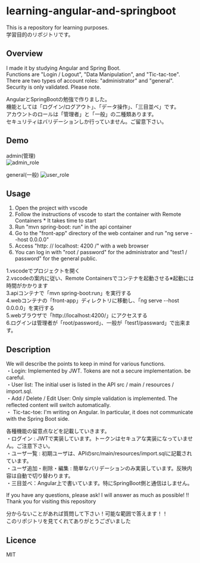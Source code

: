 # learning-angular-and-springboot
This is a repository for learning purposes.   
学習目的のリポジトリです。  
    
## Overview  
I made it by studying Angular and Spring Boot.  
Functions are "Login / Logout", "Data Manipulation", and "Tic-tac-toe".  
There are two types of account roles: "administrator" and "general".  
Security is only validated. Please note.  
    
AngularとSpringBootの勉強で作りました。  
機能としては「ログイン/ログアウト」、「データ操作」、「三目並べ」です。  
アカウントのロールは「管理者」と「一般」の二種類あります。  
セキュリティはバリデーションしか行っていません。ご留意下さい。  
    
## Demo  
admin(管理)  
![admin_role](https://user-images.githubusercontent.com/39521946/152396258-00b3c69b-f54a-477c-9ed4-adf349815ff1.gif)  
    
general(一般)
![user_role](https://user-images.githubusercontent.com/39521946/152396516-fcecf55b-85bf-43e1-abb9-2a4f7005949b.gif)

## Usage  
1. Open the project with vscode  
2. Follow the instructions of vscode to start the container with Remote Containers * It takes time to start  
3. Run "mvn spring-boot: run" in the api container  
4. Go to the "front-app" directory of the web container and run "ng serve --host 0.0.0.0"  
5. Access "http: // localhost: 4200 /" with a web browser  
6. You can log in with "root / password" for the administrator and "test1 / password" for the general public.  
    
1.vscodeでプロジェクトを開く  
2.vscodeの案内に従い、Remote Containersでコンテナを起動させる※起動には時間がかかります  
3.apiコンテナで「mvn spring-boot:run」を実行する  
4.webコンテナの「front-app」ディレクトリに移動し、「ng serve --host 0.0.0.0」を実行する  
5.webブラウザで「http://localhost:4200/」にアクセスする  
6.ログインは管理者が「root/password」、一般が「test1/passward」で出来ます。  
    

## Description  
We will describe the points to keep in mind for various functions.  
・Login: Implemented by JWT. Tokens are not a secure implementation. be careful.  
・User list: The initial user is listed in the API src / main / resources / import.sql.  
・Add / Delete / Edit User: Only simple validation is implemented. The reflected content will switch automatically.  
・ Tic-tac-toe: I'm writing on Angular. In particular, it does not communicate with the Spring Boot side.  
  
各種機能の留意点などを記載していきます。  
・ログイン : JWTで実装しています。トークンはセキュアな実装になっていません。ご注意下さい。  
・ユーザ一覧 : 初期ユーザは、APIのsrc/main/resources/import.sqlに記載されています。  
・ユーザ追加・削除・編集 : 簡単なバリデーションのみ実装しています。反映内容は自動で切り替わります。  
・三目並べ：Angular上で書いています。特にSpringBoot側と通信はしません。  
  

If you have any questions, please ask! I will answer as much as possible! !!  
Thank you for visiting this repository  
  
分からないことがあれば質問して下さい！可能な範囲で答えます！！  
このリポジトリを見てくれてありがとうございました　  

## Licence
MIT
